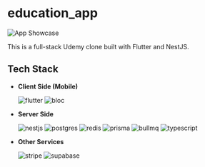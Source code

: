 # education_app

![App Showcase](https://github.com/user-attachments/assets/d226e902-8945-45d8-978c-8b27ea3ed863)

This is a full-stack Udemy clone built with Flutter and NestJS. 

## Tech Stack

- **Client Side (Mobile)**

  ![flutter](https://github.com/user-attachments/assets/b2e4c5ef-cf92-454f-8ef0-2e56ee75a479)
  ![bloc](https://github.com/user-attachments/assets/4e27035e-5ac2-4910-8f6b-7da773c7f345)


- **Server Side**

  ![nestjs](https://github.com/user-attachments/assets/86a425d7-0195-4228-9912-8ef425e17f37)
  ![postgres](https://github.com/user-attachments/assets/af186b37-10a1-4796-a930-bbe7dc0e128a)
  ![redis](https://github.com/user-attachments/assets/0b73ef5a-052c-4252-aeae-88348eb90293)
  ![prisma](https://github.com/user-attachments/assets/234d64a0-e316-4446-882b-b154bb598866)
  ![bullmq](https://github.com/user-attachments/assets/87514453-4bed-4189-b5a4-266faa4516e3)
  ![typescript](https://github.com/user-attachments/assets/b8dc7cca-e85e-478f-a6ef-00b3e682b199)


- **Other Services**

  ![stripe](https://github.com/user-attachments/assets/870743c5-93c5-431c-bd8b-0cec648f03b5)
  ![supabase](https://github.com/user-attachments/assets/8953926f-7bc0-4607-a8bc-9095f3d54090)

